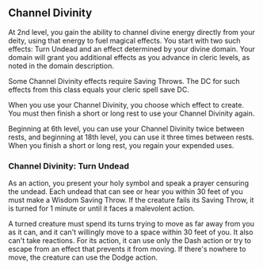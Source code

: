 ## Channel Divinity
At 2nd level, you gain the ability to channel divine energy directly from your deity, using that energy to fuel magical effects.
You start with two such effects: Turn Undead and an effect determined by your divine domain.
Your domain will grant you additional effects as you advance in cleric levels, as noted in the domain description.

Some Channel Divinity effects require Saving Throws.
The DC for such effects from this class equals your cleric spell save DC.

When you use your Channel Divinity, you choose which effect to create.
You must then finish a short or long rest to use your Channel Divinity again.

Beginning at 6th level, you can use your Channel Divinity twice between rests, and beginning at 18th level, you can use it three times between rests.
When you finish a short or long rest, you regain your expended uses.

### Channel Divinity: Turn Undead
As an action, you present your holy symbol and speak a prayer censuring the undead.
Each undead that can see or hear you within 30 feet of you must make a Wisdom Saving Throw.
If the creature fails its Saving Throw, it is turned for 1 minute or until it faces a malevolent action.

A turned creature must spend its turns trying to move as far away from you as it can, and it can't willingly move to a space within 30 feet of you.
It also can't take reactions.
For its action, it can use only the Dash action or try to escape from an effect that prevents it from moving.
If there's nowhere to move, the creature can use the Dodge action.

<!--

-<< CHANGES >>-
- moved subclass channel divinity up one levels
- added 'malevolent action' to turn undead rather than being damaged.

-<< TODO >>-
- compare wording to PHB - get it close to verbatim

-<< COMMENTARY >>-
- moving things around was very difficult to make it consistant with paladin.
- paladin gains this same channel divinity option.

-->
